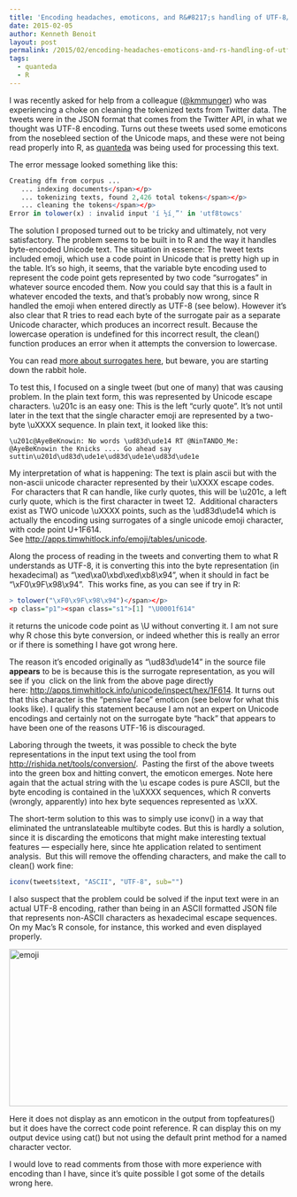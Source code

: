 ```yaml
---
title: 'Encoding headaches, emoticons, and R&#8217;s handling of UTF-8/16'
date: 2015-02-05
author: Kenneth Benoit
layout: post
permalink: /2015/02/encoding-headaches-emoticons-and-rs-handling-of-utf-816/
tags:
  - quanteda
  - R
---
```

<p class="p1">
  I was recently asked for help from a colleague (<a href="https://twitter.com/kmmunger">@kmmunger</a>) who was experiencing a choke on cleaning the tokenized texts from Twitter data. The tweets were in the JSON format that comes from the Twitter API, in what we thought was UTF-8 encoding. Turns out these tweets used some emoticons from the nosebleed section of the Unicode maps, and these were not being read properly into R, as <a href="http://github.com/kbenoit/quanteda">quanteda</a> was being used for processing this text.
</p>

<p class="p1">
  The error message looked something like this:
</p>

```R
Creating dfm from corpus ...
   ... indexing documents</span></p>
   ... tokenizing texts, found 2,426 total tokens</span></p>
   ... cleaning the tokens</span></p>
Error in tolower(x) : invalid input 'í ½í¸”' in 'utf8towcs'
```

<p class="p1">
  The solution I proposed turned out to be tricky and ultimately, not very satisfactory. The problem seems to be built in to R and the way it handles byte-encoded Unicode text. The situation in essence: The tweet texts included emoji, which use a code point in Unicode that is pretty high up in the table. It’s so high, it seems, that the variable byte encoding used to represent the code point gets represented by two code “surrogates” in whatever source encoded them. Now you could say that this is a fault in whatever encoded the texts, and that&#8217;s probably now wrong, since R handled the emoji when entered directly as UTF-8 (see below). However it&#8217;s also clear that R tries to read each byte of the surrogate pair as a separate Unicode character, which produces an incorrect result. Because the lowercase operation is undefined for this incorrect result, the clean() function produces an error when it attempts the conversion to lowercase.
</p>

<p class="p1">
  You can read <a href="http://en.wikipedia.org/wiki/Universal_Character_Set_characters#Surrogates">more about surrogates here</a>, but beware, you are starting down the rabbit hole.
</p>

<p class="p1">
  <span class="s1">To test this, I focused on a single tweet (but one of many) that was causing problem. In the plain text form, this was represented by Unicode escape characters. \u201c is an easy one: This is the left &#8220;curly quote&#8221;. It&#8217;s not until later in the text that the single character emoji are represented by a two-byte </span>\uXXXX sequence. In plain text, it looked like this:
</p>

```
\u201c@AyeBeKnowin: No words \ud83d\ude14 RT @NinTANDO_Me: @AyeBeKnowin the Knicks .... Go ahead say suttin\u201d\ud83d\ude1e\ud83d\ude1e\ud83d\ude1e
```

<p class="p1">
  My interpretation of what is happening: The text is plain ascii but with the non-ascii unicode character represented by their \uXXXX escape codes.  For characters that R can handle, like curly quotes, this will be \u201c, a left curly quote, which is the first character in tweet 12.  Additional characters exist as TWO unicode \uXXXX points, such as the \ud83d\ude14 which is actually the encoding using surrogates of a single unicode emoji character, with code point U+1F614. See <a href="http://apps.timwhitlock.info/emoji/tables/unicode"><span class="s2">http://apps.timwhitlock.info/emoji/tables/unicode</span></a>.
</p>

<p class="p1">
  <span class="s1">Along the process of reading in the tweets and converting them to what R understands as UTF-8, it is converting this into the byte representation (in hexadecimal) as &#8220;\xed\xa0\xbd\xed\xb8\x94”, when it should in fact be &#8220;\xF0\x9F\x98\x94”.  This works fine, as you can see if try in R:</span>
</p>

```R
> tolower("\xF0\x9F\x98\x94")</span></p>
<p class="p1"><span class="s1">[1] "\U0001f614"
```

<p class="p1">
  <span class="s1">it returns the unicode code point as \U without converting it. I am not sure why R chose this byte conversion, or indeed whether this is really an error or if there is something I have got wrong here.</span>
</p>

<p class="p1">
  <span class="s1">The reason it’s encoded originally as &#8220;\ud83d\ude14” in the source file <strong>appears</strong> to be is because this is the surrogate representation, as you will see if you  click on the link from the above page directly here: <a href="http://apps.timwhitlock.info/unicode/inspect/hex/1F614"><span class="s2">http://apps.timwhitlock.info/unicode/inspect/hex/1F614</span></a>. It turns out that this character is the &#8220;pensive face&#8221; emoticon (see below for what this looks like). </span>I qualify this statement because I am not an expert on Unicode encodings and certainly not on the surrogate byte &#8220;hack&#8221; that appears to have been one of the reasons UTF-16 is discouraged.
</p>

<p class="p1">
  <span class="s1">Laboring through the tweets, it was possible to check the byte representations in the input text using the tool from <a href="http://rishida.net/tools/conversion/"><span class="s2">http://rishida.net/tools/conversion/</span></a>.  Pasting the first of the above tweets into the green box and hitting convert, the emoticon emerges. Note here again that the actual string with the \u escape codes is pure ASCII, but the byte encoding is contained in the \uXXXX sequences, which R converts (wrongly, apparently) into hex byte sequences represented as \xXX.</span>
</p>

<p class="p1">
  <span class="s1">The short-term solution to this was to simply use iconv() in a way that eliminated the untranslateable multibyte codes. But this is hardly a solution, since it is discarding the emoticons that might make interesting textual features &#8212; especially here, since hte application related to sentiment analysis. </span> But this will remove the offending characters, and make the call to clean() work fine:
</p>

```R
iconv(tweets$text, "ASCII", "UTF-8", sub="")
```

<p class="p1">
  I also suspect that the problem could be solved if the input text were in an actual UTF-8 encoding, rather than being in an ASCII formatted JSON file that represents non-ASCII characters as hexadecimal escape sequences. On my Mac&#8217;s R console, for instance, this worked and even displayed properly.
</p>

<p class="p1">
  <a href="{{ site.baseurl }}/images/post_images/emoji.png"><img  src="{{ site.baseurl }}/images/post_images/emoji.png" alt="emoji" width="998" height="284" sizes="(max-width: 998px) 100vw, 998px" /></a>
</p>

<p class="p1">
  Here it does not display as ann emoticon in the output from topfeatures() but it does have the correct code point reference. R can display this on my output device using cat() but not using the default print method for a named character vector.
</p>

<p class="p1">
  I would love to read comments from those with more experience with encoding than I have, since it&#8217;s quite possible I got some of the details wrong here.
</p>
